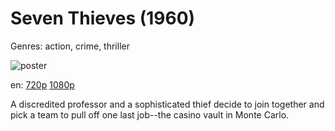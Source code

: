 # Seven Thieves (1960)

Genres: action, crime, thriller

![poster](http://image.tmdb.org/t/p/w500/aQ9rB6qvAiCid6psEaprNZIWzCm.jpg)

en:
  [720p](magnet:?xt=urn:btih:EEC0E9084D44A9D5B6BECFDE37D4075EF0540248&tr=udp://glotorrents.pw:6969/announce&tr=udp://tracker.opentrackr.org:1337/announce&tr=udp://torrent.gresille.org:80/announce&tr=udp://tracker.openbittorrent.com:80&tr=udp://tracker.coppersurfer.tk:6969&tr=udp://tracker.leechers-paradise.org:6969&tr=udp://p4p.arenabg.ch:1337&tr=udp://tracker.internetwarriors.net:1337)
  [1080p](magnet:?xt=urn:btih:6D88EAF3BB98BA3D927C781F10208A03CABACAFF&tr=udp://glotorrents.pw:6969/announce&tr=udp://tracker.opentrackr.org:1337/announce&tr=udp://torrent.gresille.org:80/announce&tr=udp://tracker.openbittorrent.com:80&tr=udp://tracker.coppersurfer.tk:6969&tr=udp://tracker.leechers-paradise.org:6969&tr=udp://p4p.arenabg.ch:1337&tr=udp://tracker.internetwarriors.net:1337)
  


A discredited professor and a sophisticated thief decide to join together and pick a team to pull off one last job--the casino vault in Monte Carlo.